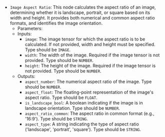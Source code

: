 - `Image Aspect Ratio`: This node calculates the aspect ratio of an image, determining whether it is landscape, portrait, or square based on its width and height. It provides both numerical and common aspect ratio formats, and identifies the image orientation.
    - Parameters:
    - Inputs:
        - `image`: The image tensor for which the aspect ratio is to be calculated. If not provided, width and height must be specified. Type should be `IMAGE`.
        - `width`: The width of the image. Required if the image tensor is not provided. Type should be `NUMBER`.
        - `height`: The height of the image. Required if the image tensor is not provided. Type should be `NUMBER`.
    - Outputs:
        - `aspect_number`: The numerical aspect ratio of the image. Type should be `NUMBER`.
        - `aspect_float`: The floating-point representation of the image's aspect ratio. Type should be `FLOAT`.
        - `is_landscape_bool`: A boolean indicating if the image is in landscape orientation. Type should be `NUMBER`.
        - `aspect_ratio_common`: The aspect ratio in common format (e.g., '16:9'). Type should be `STRING`.
        - `aspect_type`: A string indicating the type of aspect ratio ('landscape', 'portrait', 'square'). Type should be `STRING`.
